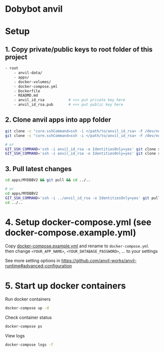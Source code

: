 # Dobybot anvil

# Setup

## 1. Copy private/public keys to root folder of this project
```bash
- root
    - anvil-data/
    - apps/
    - docker-volumes/
    - docker-compose.yml
    - Dockerfile
    - READMD.md
    - anvil_id_rsa           # <<< put private key here
    - anvil_id_rsa.pub       # <<< put public key here
```

## 2. Clone anvil apps into app folder
```bash
git clone -c "core.sshCommand=ssh -i </path/to/anvil_id_rsa> -F /dev/null" ssh://dobybot%40gmail.com@anvil.works:2222/ASA43J5YFLL4XGWM.git apps/MYDBBV2
git clone -c "core.sshCommand=ssh -i </path/to/anvil_id_rsa> -F /dev/null" ssh://dobybot%40gmail.com@anvil.works:2222/4IFZDSAEF2YQXDQ2.git apps/anvil_extras

# or
GIT_SSH_COMMAND='ssh -i anvil_id_rsa -o IdentitiesOnly=yes' git clone ssh://dobybot%40gmail.com@anvil.works:2222/ASA43J5YFLL4XGWM.git apps/MYDBBV2
GIT_SSH_COMMAND='ssh -i anvil_id_rsa -o IdentitiesOnly=yes' git clone ssh://dobybot%40gmail.com@anvil.works:2222/4IFZDSAEF2YQXDQ2.git apps/anvil_extras

```

## 3. Pull latest changes
```bash
cd apps/MYDBBV2 && git pull && cd ../..

# or
cd apps/MYDBBV2
GIT_SSH_COMMAND='ssh -i ../anvil_id_rsa -o IdentitiesOnly=yes' git pull
cd ../..
```

# 4. Setup docker-compose.yml (see docker-compose.example.yml)
Copy [docker-compose.example.yml](./docker-compose.example.yml) and rename to `docker-compose.yml` then
change `<YOUR_APP_NAME>`, `<YOUR_DATABASE_PASSWORD>`, ... to your settings

See more setting options in https://github.com/anvil-works/anvil-runtime#advanced-configuration

# 5. Start up docker containers

Run docker containers
```bash
docker-compose up -d
```

Check container status
```bash
docker-compose ps
```

View logs
```bash
docker-compose logs -f
```

